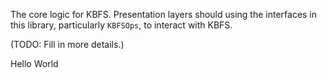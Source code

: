 The core logic for KBFS.  Presentation layers should using the
interfaces in this library, particularly `KBFSOps`, to interact with
KBFS.

(TODO: Fill in more details.)

Hello World
